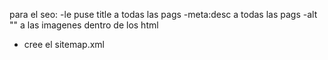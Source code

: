 para el seo:
-le puse title a todas las pags
-meta:desc a todas las pags
-alt "" a las imagenes dentro de los html
- cree el sitemap.xml 